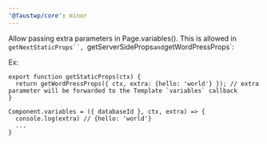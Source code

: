 ```yaml
---
'@faustwp/core': minor
---
```


Allow passing extra parameters in Page.variables(). This is allowed in `getNextStaticProps``, `getServerSideProps` and `getWordPressProps`:

Ex:

```
export function getStaticProps(ctx) {
  return getWordPressProps({ ctx, extra: {hello: 'world'} }); // extra parameter will be forwarded to the Template `variables` callback
}

Component.variables = ({ databaseId }, ctx, extra) => {
  console.log(extra) // {hello: 'world'}
  ...
}
```

